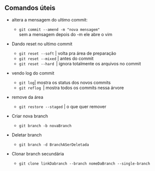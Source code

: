 ## Comandos úteis
- altera a mensagem do ultimo commit: 
    - ``` git commit --amend -m "nova mensagem" ```</br>
sem a mensagem depois do -m ele abre o vim

- Dando reset no ultimo commit
    - ``` git reset --soft ``` | volta pra área de preparação 
    - ``` git reset --mixed ``` | antes do commit
    - ``` git reset --hard  ```| ignora totalmente os arquivos no commit

- vendo log do commit
    - ` git log `| mostra os status dos novos commits
    - `git reflog `| mostra todos os commits nessa árvore

- remove da área
    - ` git restore --staged ` | o que quer remover

- Criar nova branch
    - `git branch -b novaBranch`

- Deletar branch
    - `git branch -d BranchASerDeletada`

- Clonar branch secundária
    - `git clone linkDabranch --branch nomeDaBranch --single-branch`
